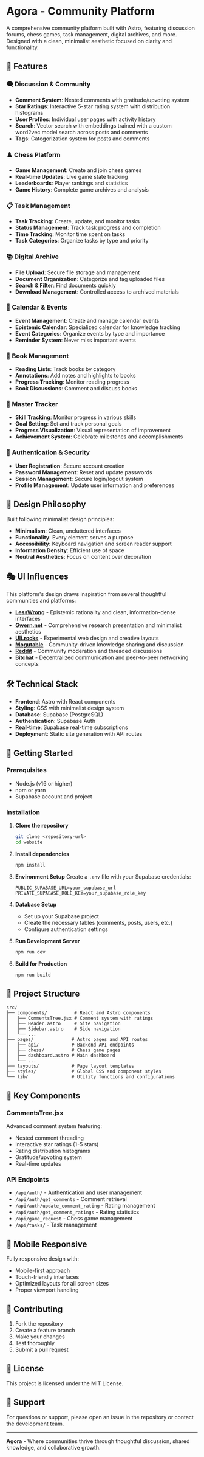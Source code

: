 # Agora - Community Platform

A comprehensive community platform built with Astro, featuring discussion forums, chess games, task management, digital archives, and more. Designed with a clean, minimalist aesthetic focused on clarity and functionality.

## 🌟 Features

### 🗨️ Discussion & Community
- **Comment System**: Nested comments with gratitude/upvoting system
- **Star Ratings**: Interactive 5-star rating system with distribution histograms
- **User Profiles**: Individual user pages with activity history
- **Search**: Vector search with embeddings trained with a custom word2vec model search across posts and comments
- **Tags**: Categorization system for posts and comments

### ♟️ Chess Platform
- **Game Management**: Create and join chess games
- **Real-time Updates**: Live game state tracking
- **Leaderboards**: Player rankings and statistics
- **Game History**: Complete game archives and analysis

### 📋 Task Management
- **Task Tracking**: Create, update, and monitor tasks
- **Status Management**: Track task progress and completion
- **Time Tracking**: Monitor time spent on tasks
- **Task Categories**: Organize tasks by type and priority

### 📚 Digital Archive
- **File Upload**: Secure file storage and management
- **Document Organization**: Categorize and tag uploaded files
- **Search & Filter**: Find documents quickly
- **Download Management**: Controlled access to archived materials

### 📅 Calendar & Events
- **Event Management**: Create and manage calendar events
- **Epistemic Calendar**: Specialized calendar for knowledge tracking
- **Event Categories**: Organize events by type and importance
- **Reminder System**: Never miss important events

### 📖 Book Management
- **Reading Lists**: Track books by category
- **Annotations**: Add notes and highlights to books
- **Progress Tracking**: Monitor reading progress
- **Book Discussions**: Comment and discuss books

### 🎯 Master Tracker
- **Skill Tracking**: Monitor progress in various skills
- **Goal Setting**: Set and track personal goals
- **Progress Visualization**: Visual representation of improvement
- **Achievement System**: Celebrate milestones and accomplishments

### 🔐 Authentication & Security
- **User Registration**: Secure account creation
- **Password Management**: Reset and update passwords
- **Session Management**: Secure login/logout system
- **Profile Management**: Update user information and preferences

## 🎨 Design Philosophy

Built following minimalist design principles:
- **Minimalism**: Clean, uncluttered interfaces
- **Functionality**: Every element serves a purpose
- **Accessibility**: Keyboard navigation and screen reader support
- **Information Density**: Efficient use of space
- **Neutral Aesthetics**: Focus on content over decoration

## 🎭 UI Influences

This platform's design draws inspiration from several thoughtful communities and platforms:

- **[LessWrong](https://lesswrong.com/)** - Epistemic rationality and clean, information-dense interfaces
- **[Gwern.net](https://gwern.net/)** - Comprehensive research presentation and minimalist aesthetics
- **[Uli.rocks](https://uli.rocks/)** - Experimental web design and creative layouts
- **[Mogutable](https://mogutable.com/)** - Community-driven knowledge sharing and discussion
- **[Reddit](https://reddit.com/)** - Community moderation and threaded discussions
- **[Bitchat](https://bitchats.app/)** - Decentralized communication and peer-to-peer networking concepts

## 🛠️ Technical Stack

- **Frontend**: Astro with React components
- **Styling**: CSS with minimalist design system
- **Database**: Supabase (PostgreSQL)
- **Authentication**: Supabase Auth
- **Real-time**: Supabase real-time subscriptions
- **Deployment**: Static site generation with API routes

## 🚀 Getting Started

### Prerequisites
- Node.js (v16 or higher)
- npm or yarn
- Supabase account and project

### Installation

1. **Clone the repository**
   ```bash
   git clone <repository-url>
   cd website
   ```

2. **Install dependencies**
   ```bash
   npm install
   ```

3. **Environment Setup**
   Create a `.env` file with your Supabase credentials:
   ```env
   PUBLIC_SUPABASE_URL=your_supabase_url
   PRIVATE_SUPABASE_ROLE_KEY=your_supabase_role_key
   ```

4. **Database Setup**
   - Set up your Supabase project
   - Create the necessary tables (comments, posts, users, etc.)
   - Configure authentication settings

5. **Run Development Server**
   ```bash
   npm run dev
   ```

6. **Build for Production**
   ```bash
   npm run build
   ```

## 📁 Project Structure

```
src/
├── components/          # React and Astro components
│   ├── CommentsTree.jsx # Comment system with ratings
│   ├── Header.astro     # Site navigation
│   ├── Sidebar.astro    # Side navigation
│   └── ...
├── pages/              # Astro pages and API routes
│   ├── api/            # Backend API endpoints
│   ├── chess/          # Chess game pages
│   ├── dashboard.astro # Main dashboard
│   └── ...
├── layouts/            # Page layout templates
├── styles/             # Global CSS and component styles
└── lib/                # Utility functions and configurations
```

## 🔧 Key Components

### CommentsTree.jsx
Advanced comment system featuring:
- Nested comment threading
- Interactive star ratings (1-5 stars)
- Rating distribution histograms
- Gratitude/upvoting system
- Real-time updates

### API Endpoints
- `/api/auth/` - Authentication and user management
- `/api/auth/get_comments` - Comment retrieval
- `/api/auth/update_comment_rating` - Rating management
- `/api/auth/get_comment_ratings` - Rating statistics
- `/api/game_request` - Chess game management
- `/api/tasks/` - Task management

## 📱 Mobile Responsive

Fully responsive design with:
- Mobile-first approach
- Touch-friendly interfaces
- Optimized layouts for all screen sizes
- Proper viewport handling

## 🎯 Contributing

1. Fork the repository
2. Create a feature branch
3. Make your changes
4. Test thoroughly
5. Submit a pull request

## 📄 License

This project is licensed under the MIT License.

## 🤝 Support

For questions or support, please open an issue in the repository or contact the development team.

---

**Agora** - Where communities thrive through thoughtful discussion, shared knowledge, and collaborative growth.
